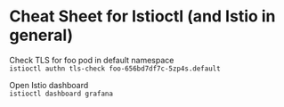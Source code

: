 # Cheat Sheet for Istioctl (and Istio in general)

Check TLS for foo pod in default namespace  
`istioctl authn tls-check foo-656bd7df7c-5zp4s.default`

Open Istio dashboard  
`istioctl dashboard grafana`
